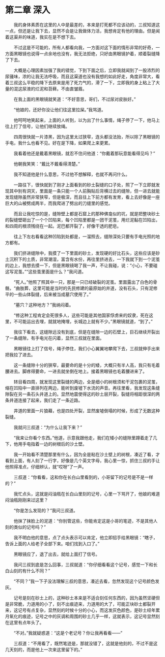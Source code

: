 # 第二章 深入


　　我的身体素质在这里的人中是最差的，本来是打死都不应该动的，三叔知道这一点，但还是让我下去，显然不会是让我做体力活，我想肯定有他的理由。但是闻着这渠井的味道，我实在是不想下去。

　　不过这是不可能的，所有人都看向我，一方面对这下面的情形非常的好奇，一方面黑眼镜也说得一点余地也没有，我无法拒绝，只好由黑眼镜护着，顺着裂缝降了下去。

　　大概是心理因素加强了我的错觉，下到下面之后，立即我就闻到了一股浓烈的尿骚味，浓的让我无法呼吸，而且这渠道也没有我想的如此好走，角度非常大，看着三叔这么平稳的降下去原来是用了死力气的，滑了一下，立即我的身上粘上了大量的混这尿液的烂泥和苔藓。不由直皱眉。

　　在我上面的黑眼镜就笑道：“不好意思，哥们，不过尿对皮肤好。”

　　“他娘的，还好你没让他们往这里拉屎。”我骂道。

　　他呵呵地笑起来，上面的人听到，以为出了什么事情，绳子停了一下，他马上往上打了信号，让他们继续放绳。

　　四周很快就一片漆黑，因为这里太过狭窄，连头都没法抬，所以除了黑眼镜的手电，我什么也看不见。好在是下降，如果爬上来更累。

　　我看着他还是戴着黑眼镜，就忍不住问他道：“你戴着那玩意能看得见吗？”

　　他朝我笑笑：“戴比不戴看得清楚。”

　　我不知道他是什么意思，不过他不想解释，也就不再问什么。

　　一路往下，很快就到了刚才上面看到的砂土裂缝的口子处，照了一下立即就发现其中别有洞天，里面是一条只能一个人前胸贴后背横过去的缝隙，但一进去就能发现缝隙虽然非常狭窄，但是极深，而且往上下前方都有发育，看上去好像是一座巨大的山被劈成两半，而我爬进了劈出的刀缝里的感觉。

　　而且让我吃惊的是，缝隙壁上都是石窟上的那种佛龛似的坑，就是把整块砂土的裂缝壁砸出了一个个凹陷来，每个凹陷里都是一团干泥茧，用烂泥黏在凹陷出，和四周的根须残绕在一起。泥巴都开裂了，好像干透的肥皂。

　　往上下左右看看这种凹陷到处都是，一溜照去，缝隙深处只要有手电光照的地方都有。

　　我们挤进缝隙中，我摸了一下里面的砂土，发现硬的好比石头，这些应该是砂土沉积下的土质，非常潮湿，富含有水份，再往里挤进去，一下我就下到一个泥茧的边上，我想去摸一下，但是黑眼镜喝了我一声，不让我碰，说：“小心，不要碰这写泥茧。”“这些茧里面是什么？”我问道。

　　“死人。”他照了照其中一只，那是一只已经破裂的泥茧。里面露出了白色的骨骼，“曲肢葬，这里可能是当时的先民修建的最原始的井道，没有石头，只有泥修平的一些山体裂缝，后来被当成墓穴使用了。”

　　“墓穴？这种地方？”我纳闷着。

　　“修这种工程肯定会死很多人，这些可能是其他国家俘虏来的奴隶，死在这里，不可能运出去埋，就就地掩埋，长城边上就有不少。”黑眼镜就道，“到了。”

　　我往下看去，这缝隙远没有到底，但是在缝隙一边的石壁上，巨石继续开裂出了一条缝隙，有手电光在闪着，显然三叔就在里面。

　　黑眼镜往上打了信号，绳子停住，我们小心翼翼地攀爬下去，三叔就伸手出来把我拉了进去。

　　这一条缝隙十分的狭窄，最要命的是十分的矮，大概只有半人高，我只有毛着腰进去。脚疼得要命，一进去就坐倒在地上。接着黑眼镜也毛着腰进来了。

　　转目看四周，就发现这里裂缝的两边，全是细小的树根须和干泥包裹的泥茧，缩在凹陷中一直排列在两边，能听到废墟下水流的声音。再往里看，我发现这条缝隙裂在另一条石头井道上的。显然地震使得这的砂土层开裂，裂缝将相距很深的两条井道连接了起来，我们走了一条近路。

　　井道的里面一片狼藉，也是四处开裂，显然废墟倒塌的时候，形成了无数这种裂缝。

　　我就问三叔道：“为什么让我下来？”

　　“我来让你看个东西。”他道，示意我跟他走，我们在矮小的缝隙里蹲着走了几下，他用手电指着一边的树根后的沙土壁。

　　我一开始看不清楚那里有什么，因为全是粘在沙土壁上的树根，凑近了看，才看到上面，有人刻了一行字，好像是几个英文字母，我心里一惊，抓住三叔的手让他照得准点，仔细辨认，就“哎呀”了一声。

　　三叔道：“你看看，这和你在长白山里看到的，小哥留下的记号是不是一样的？”

　　我忙点头，这就是闷油瓶在长白山里刻的记号，心里一下骂开了，他娘的难道闷油瓶刚刚来过这里？

　　“你是怎么发现的？”我问三叔道。

　　他抹了抹脸上的泥道：“你别管这些，你能肯定这是小哥的笔迹，不是其他人刻的类似的记号吗？”

　　我不明白他的意思，点了点头表示可以肯定，他立即招手给黑眼镜：“瞎子，告诉上面的人给老子全部下来。咱们找到入口了。”

　　黑眼镜应了，退了出去，就给上面打了信号。

　　我问三叔到底是怎么回事，三叔就道：“你仔细看看这个记号，感觉一下和长白山刻的有什么不同？”

　　“不同？”我一下子没法理解三叔的意思，凑近去看，忽然发现这个记号颜色发灰。

　　记号是刻在砂土上的，这种砂土本来是不适合刻任何东西的，因为虽然坚硬但是非常脆，力道用的小了，刻不出痕迹来，力道用的大了，可能正块砂土都裂开来，这记号有点复杂，显然刻的时候十分的小心，而这发灰色颜色，是砂土经年累月氧化的痕迹，记号之中的灰调和周围的砂土几乎一样，这就表示，这记号显然刻在这里有点年头了。

　　“不对。”我就疑惑道：“这是个老记号？你让我再看看——”

　　三叔道：“不用看了，既然笔迹是，那就没错了，这就是他刻的，不过不是这几天刻的，而是他上一次来这里留下的。”

